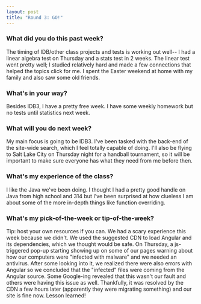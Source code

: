 ```yaml
---
layout: post
title: "Round 3: GO!"
---
```


### What did you do this past week?
The timing of IDB/other class projects and tests is working out well-- I had a linear algebra test on Thursday and a stats test in 2 weeks. The linear test went pretty well; I studied relatively hard and made a few connections that helped the topics click for me. I spent the Easter weekend at home with my family and also saw some old friends.

### What's in your way?
Besides IDB3, I have a pretty free week. I have some weekly homework but no tests until statistics next week.

### What will you do next week?
My main focus is going to be IDB3. I've been tasked with the back-end of the site-wide search, which I feel totally capable of doing. I'll also be flying to Salt Lake City on Thursday night for a handball tournament, so it will be important to make sure everyone has what they need from me before then.

### What's my experience of the class?
I like the Java we've been doing. I thought I had a pretty good handle on Java from high school and 314 but I've been surprised at how clueless I am about some of the more in-depth things like function overriding.  

### What's my pick-of-the-week or tip-of-the-week?
Tip: host your own resources if you can.
We had a scary experience this week because we didn't. We used the suggested CDN to load Angular and its dependencies, which we thought would be safe. On Thursday, a js-triggered pop-up starting showing up on some of our pages warning about how our computers were "infected with malware" and we needed an antivirus. After some looking into it, we realized there were also errors with Angular so we concluded that the "infected" files were coming from the Angular source. Some Google-ing revealed that this wasn't our fault and others were having this issue as well. Thankfully, it was resolved by the CDN a few hours later (apparently they were migrating something) and our site is fine now. Lesson learned!
